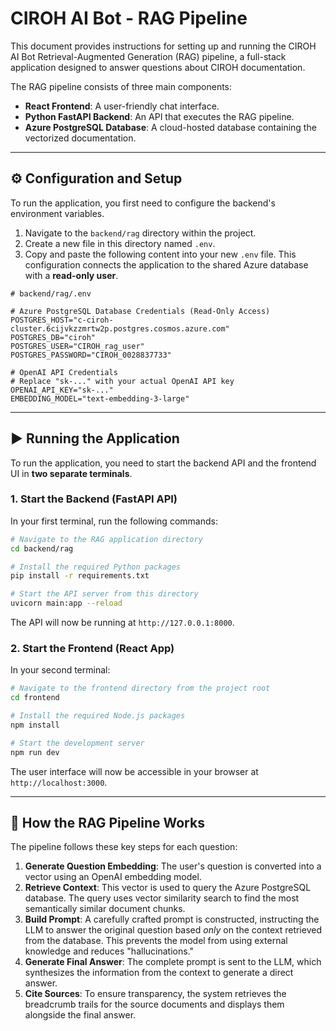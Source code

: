 # CIROH AI Bot - RAG Pipeline

This document provides instructions for setting up and running the CIROH AI Bot Retrieval-Augmented Generation (RAG) pipeline, a full-stack application designed to answer questions about CIROH documentation.

The RAG pipeline consists of three main components:

  * **React Frontend**: A user-friendly chat interface.
  * **Python FastAPI Backend**: An API that executes the RAG pipeline.
  * **Azure PostgreSQL Database**: A cloud-hosted database containing the vectorized documentation.

-----

## ⚙️ Configuration and Setup

To run the application, you first need to configure the backend's environment variables.

1.  Navigate to the `backend/rag` directory within the project.
2.  Create a new file in this directory named `.env`.
3.  Copy and paste the following content into your new `.env` file. This configuration connects the application to the shared Azure database with a **read-only user**.

<!-- end list -->

```env
# backend/rag/.env

# Azure PostgreSQL Database Credentials (Read-Only Access)
POSTGRES_HOST="c-ciroh-cluster.6cijvkzzmrtw2p.postgres.cosmos.azure.com"
POSTGRES_DB="ciroh"
POSTGRES_USER="CIROH_rag_user"
POSTGRES_PASSWORD="CIROH_0028837733"

# OpenAI API Credentials
# Replace "sk-..." with your actual OpenAI API key
OPENAI_API_KEY="sk-..."
EMBEDDING_MODEL="text-embedding-3-large"
```

-----

## ▶️ Running the Application

To run the application, you need to start the backend API and the frontend UI in **two separate terminals**.

### 1\. Start the Backend (FastAPI API)

In your first terminal, run the following commands:

```bash
# Navigate to the RAG application directory
cd backend/rag

# Install the required Python packages
pip install -r requirements.txt

# Start the API server from this directory
uvicorn main:app --reload
```

The API will now be running at `http://127.0.0.1:8000`.

### 2\. Start the Frontend (React App)

In your second terminal:

```bash
# Navigate to the frontend directory from the project root
cd frontend

# Install the required Node.js packages
npm install

# Start the development server
npm run dev
```

The user interface will now be accessible in your browser at `http://localhost:3000`.

-----

## 🧠 How the RAG Pipeline Works

The pipeline follows these key steps for each question:

1.  **Generate Question Embedding**: The user's question is converted into a vector using an OpenAI embedding model.
2.  **Retrieve Context**: This vector is used to query the Azure PostgreSQL database. The query uses vector similarity search to find the most semantically similar document chunks.
3.  **Build Prompt**: A carefully crafted prompt is constructed, instructing the LLM to answer the original question based *only* on the context retrieved from the database. This prevents the model from using external knowledge and reduces "hallucinations."
4.  **Generate Final Answer**: The complete prompt is sent to the LLM, which synthesizes the information from the context to generate a direct answer.
5.  **Cite Sources**: To ensure transparency, the system retrieves the breadcrumb trails for the source documents and displays them alongside the final answer.